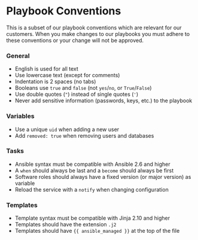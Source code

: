 # Playbook Conventions

This is a subset of our playbook conventions which are relevant for our customers. When you make changes to our playbooks you must adhere to these conventions or your change will not be approved.

### General

- English is used for all text
- Use lowercase text (except for comments)
- Indentation is 2 spaces (no tabs)
- Booleans use `true` and `false` (not `yes`/`no`, or `True`/`False`)
- Use double quotes (`"`) instead of single quotes (`'`)
- Never add sensitive information (passwords, keys, etc.) to the playbook

### Variables

- Use a unique `uid` when adding a new user
- Add `removed: true` when removing users and databases

### Tasks

- Ansible syntax must be compatible with Ansible 2.6 and higher
- A `when` should always be last and a `become` should always be first
- Software roles should always have a fixed version (or major version) as variable
- Reload the service with a `notify` when changing configuration

### Templates

- Template syntax must be compatible with Jinja 2.10 and higher
- Templates should have the extension `.j2`
- Templates should have `{{ ansible_managed }}` at the top of the file
